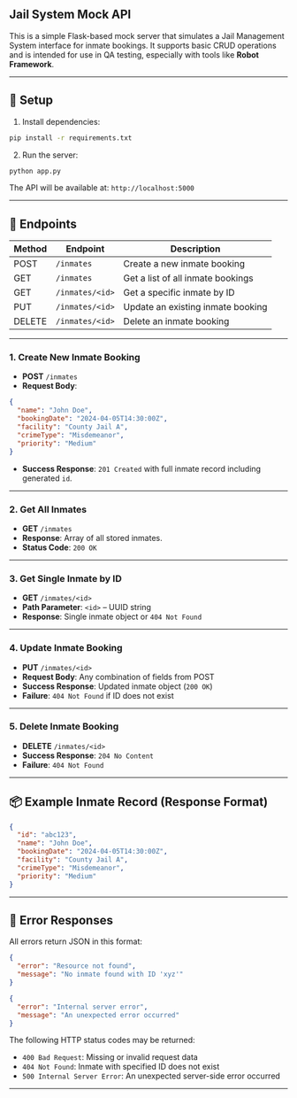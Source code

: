 ## Jail System Mock API

This is a simple Flask-based mock server that simulates a Jail Management System interface for inmate bookings. 
It supports basic CRUD operations and is intended for use in QA testing, especially with tools like **Robot Framework**.


---

## 🔧 Setup

1. Install dependencies:

```bash
pip install -r requirements.txt
```

2. Run the server:

```bash
python app.py
```

The API will be available at: `http://localhost:5000`


---

## 📡 Endpoints



| Method | Endpoint             | Description                          |
|--------|----------------------|--------------------------------------|
| POST   | `/inmates`           | Create a new inmate booking          |
| GET    | `/inmates`           | Get a list of all inmate bookings    |
| GET    | `/inmates/<id>`      | Get a specific inmate by ID          |
| PUT    | `/inmates/<id>`      | Update an existing inmate booking    |
| DELETE | `/inmates/<id>`      | Delete an inmate booking             |



---



### 1. Create New Inmate Booking
- **POST** `/inmates`
- **Request Body**:
```json
{
  "name": "John Doe",
  "bookingDate": "2024-04-05T14:30:00Z",
  "facility": "County Jail A",
  "crimeType": "Misdemeanor",
  "priority": "Medium"
}
```
- **Success Response**: `201 Created` with full inmate record including generated `id`.


---

### 2. Get All Inmates
- **GET** `/inmates`
- **Response**: Array of all stored inmates.
- **Status Code**: `200 OK`


---

### 3. Get Single Inmate by ID
- **GET** `/inmates/<id>`
- **Path Parameter**: `<id>` – UUID string
- **Response**: Single inmate object or `404 Not Found`


---

### 4. Update Inmate Booking
- **PUT** `/inmates/<id>`
- **Request Body**: Any combination of fields from POST
- **Success Response**: Updated inmate object (`200 OK`)
- **Failure**: `404 Not Found` if ID does not exist


---

### 5. Delete Inmate Booking
- **DELETE** `/inmates/<id>`
- **Success Response**: `204 No Content`
- **Failure**: `404 Not Found`


---

## 📦 Example Inmate Record (Response Format)

```json
{
  "id": "abc123",
  "name": "John Doe",
  "bookingDate": "2024-04-05T14:30:00Z",
  "facility": "County Jail A",
  "crimeType": "Misdemeanor",
  "priority": "Medium"
}
```


---

## 🚨 Error Responses

 All errors return JSON in this format:

 ```json
 {
   "error": "Resource not found",
   "message": "No inmate found with ID 'xyz'"
 }
 ```

```json
{
  "error": "Internal server error",
  "message": "An unexpected error occurred"
}
```


The following HTTP status codes may be returned:

- `400 Bad Request`: Missing or invalid request data
- `404 Not Found`: Inmate with specified ID does not exist
- `500 Internal Server Error`: An unexpected server-side error occurred


---
